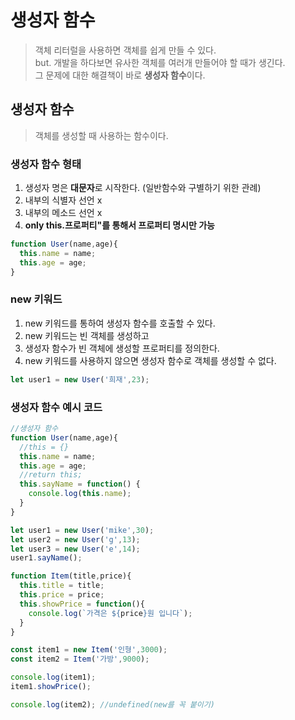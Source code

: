 # 생성자 함수
> 객체 리터럴을 사용하면 객체를 쉽게 만들 수 있다.<br>
> but. 개발을 하다보면 유사한 객체를 여러개 만들어야 할 때가 생긴다.<br>
> 그 문제에 대한 해결책이 바로 **생성자 함수**이다.

## 생성자 함수
> 객체를 생성할 때 사용하는 함수이다.

### 생성자 함수 형태
1. 생성자 명은 **대문자**로 시작한다. (일반함수와 구별하기 위한 관례)
2. 내부의 식별자 선언 x
3. 내부의 메소드 선언 x
4. **only this.프로퍼티"를 통해서 프로퍼티 명시만 가능**

```javascript
function User(name,age){
  this.name = name;
  this.age = age;
}
```

### new 키워드
1. new 키워드를 통하여 생성자 함수를 호출할 수 있다.
2. new 키워드는 빈 객체를 생성하고
3. 생성자 함수가 빈 객체에 생성할 프로퍼티를 정의한다.
4. new 키워드를 사용하지 않으면 생성자 함수로 객체를 생성할 수 없다.
```javascript
let user1 = new User('희재',23);
```


### 생성자 함수 예시 코드
```javascript
//생성자 함수
function User(name,age){
  //this = {}
  this.name = name;
  this.age = age;
  //return this;
  this.sayName = function() {
    console.log(this.name);
  }
}

let user1 = new User('mike',30);
let user2 = new User('g',13);
let user3 = new User('e',14);
user1.sayName();

function Item(title,price){
  this.title = title;
  this.price = price;
  this.showPrice = function(){
    console.log(`가격은 ${price}원 입니다`);
  }
}

const item1 = new Item('인형',3000);
const item2 = Item('가방',9000);

console.log(item1);
item1.showPrice();

console.log(item2); //undefined(new를 꼭 붙이기)

```

